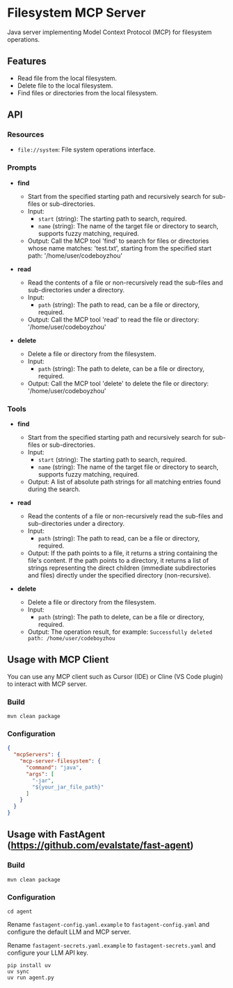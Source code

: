 # Filesystem MCP Server

Java server implementing Model Context Protocol (MCP) for filesystem operations.

## Features

- Read file from the local filesystem.
- Delete file to the local filesystem.
- Find files or directories from the local filesystem.

## API

### Resources

- `file://system`: File system operations interface.

### Prompts

- **find**
  - Start from the specified starting path and recursively search for sub-files or sub-directories.
  - Input:
    * `start` (string): The starting path to search, required.
    * `name` (string): The name of the target file or directory to search, supports fuzzy matching, required.
  - Output: Call the MCP tool 'find' to search for files or directories whose name matches: 'test.txt', starting from the specified start path: '/home/user/codeboyzhou'

- **read**
    - Read the contents of a file or non-recursively read the sub-files and sub-directories under a directory.
    - Input:
        * `path` (string): The path to read, can be a file or directory, required.
    - Output: Call the MCP tool 'read' to read the file or directory: '/home/user/codeboyzhou'

- **delete**
    - Delete a file or directory from the filesystem.
    - Input:
        * `path` (string): The path to delete, can be a file or directory, required.
    - Output: Call the MCP tool 'delete' to delete the file or directory: '/home/user/codeboyzhou'

### Tools

- **find**
    - Start from the specified starting path and recursively search for sub-files or sub-directories.
    - Input:
        * `start` (string): The starting path to search, required.
        * `name` (string): The name of the target file or directory to search, supports fuzzy matching, required.
    - Output: A list of absolute path strings for all matching entries found during the search.

- **read**
    - Read the contents of a file or non-recursively read the sub-files and sub-directories under a directory.
    - Input:
        * `path` (string): The path to read, can be a file or directory, required.
    - Output: If the path points to a file, it returns a string containing the file's content.
              If the path points to a directory, it returns a list of strings representing the direct children
              (immediate subdirectories and files) directly under the specified directory (non-recursive).

- **delete**
    - Delete a file or directory from the filesystem.
    - Input:
        * `path` (string): The path to delete, can be a file or directory, required.
    - Output: The operation result, for example: `Successfully deleted path: /home/user/codeboyzhou`

## Usage with MCP Client

You can use any MCP client such as Cursor (IDE) or Cline (VS Code plugin) to interact with MCP server.

### Build

```shell
mvn clean package
```

### Configuration

```json
{
  "mcpServers": {
    "mcp-server-filesystem": {
      "command": "java",
      "args": [
        "-jar",
        "${your_jar_file_path}"
      ]
    }
  }
}
```

## Usage with FastAgent (https://github.com/evalstate/fast-agent)

### Build

```shell
mvn clean package
```

### Configuration

```shell
cd agent
```

Rename `fastagent-config.yaml.example` to `fastagent-config.yaml` and configure the default LLM and MCP server.

Rename `fastagent-secrets.yaml.example` to `fastagent-secrets.yaml` and configure your LLM API key.

```shell
pip install uv
uv sync
uv run agent.py
```
